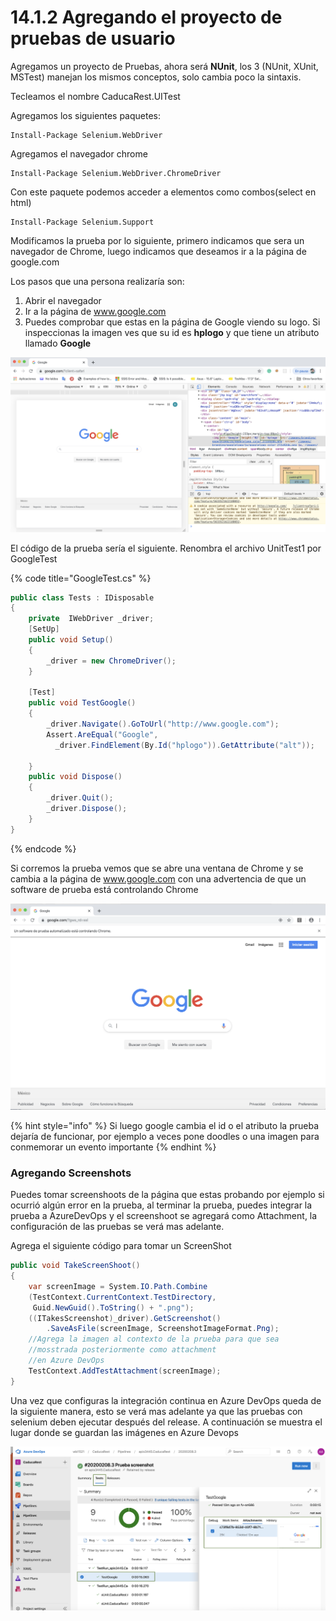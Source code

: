 # 14.1.2 Agregando el proyecto de pruebas de usuario

Agregamos un proyecto de Pruebas, ahora será **NUnit**, los 3  \(NUnit, XUnit, MSTest\) manejan los mismos conceptos, solo cambia poco la sintaxis.

Tecleamos el nombre CaducaRest.UITest

Agregamos los siguientes paquetes:

```text
Install-Package Selenium.WebDriver
```

Agregamos el navegador chrome

```text
Install-Package Selenium.WebDriver.ChromeDriver
```

Con este paquete podemos acceder a elementos como combos\(select en html\)

```text
Install-Package Selenium.Support
```

Modificamos la prueba por lo siguiente, primero indicamos que sera un navegador de Chrome, luego indicamos que deseamos ir a la página de google.com

Los pasos que una persona realizaría son:

1. Abrir el navegador
2. Ir a la página de www.google.com
3. Puedes comprobar que estas en la página de Google viendo su logo. Si inspeccionas la imagen ves que su id es **hplogo** y que tiene un atributo llamado **Google**

![](../../.gitbook/assets/image%20%2816%29.png)

El código de la prueba sería el siguiente. Renombra el archivo UnitTest1 por GoogleTest 

{% code title="GoogleTest.cs" %}
```csharp
public class Tests : IDisposable
{
    private  IWebDriver _driver;
    [SetUp]
    public void Setup()
    {
        _driver = new ChromeDriver();
    }
  
    [Test]
    public void TestGoogle()
    {
        _driver.Navigate().GoToUrl("http://www.google.com");
        Assert.AreEqual("Google", 
          _driver.FindElement(By.Id("hplogo")).GetAttribute("alt"));
        
    }
    public void Dispose()
    {
        _driver.Quit();
        _driver.Dispose();
    }
}

```
{% endcode %}

Si corremos la prueba vemos que se abre una ventana de Chrome y se cambia a la página de www.google.com con una advertencia de que un software de prueba está controlando Chrome

![](../../.gitbook/assets/image%20%2854%29.png)

{% hint style="info" %}
Si luego google cambia el id o el atributo la prueba dejaría de funcionar, por ejemplo a veces pone doodles o una imagen para conmemorar un evento importante
{% endhint %}

### Agregando Screenshots

Puedes tomar screenshoots de la página que estas probando por ejemplo si ocurrió algún error en la prueba, al terminar la prueba, puedes integrar la prueba a AzureDevOps y el screenshoot se agregará como Attachment, la configuración de las pruebas se verá mas adelante.

Agrega el siguiente código para tomar un ScreenShot

```csharp
public void TakeScreenShoot()
{
    var screenImage = System.IO.Path.Combine
    (TestContext.CurrentContext.TestDirectory, 
     Guid.NewGuid().ToString() + ".png");       
    ((ITakesScreenshot)_driver).GetScreenshot()
        .SaveAsFile(screenImage, ScreenshotImageFormat.Png);
    //Agrega la imagen al contexto de la prueba para que sea
    //mosstrada posteriormente como attachment
    //en Azure DevOps
    TestContext.AddTestAttachment(screenImage);
}
```

Una vez que configuras la integración continua en Azure DevOps queda de la siguiente manera, esto se verá mas adelante ya que las pruebas con selenium deben ejecutar después del release. A continuación se muestra el lugar donde se guardan las imágenes en Azure Devops

![](../../.gitbook/assets/image%20%2855%29.png)

